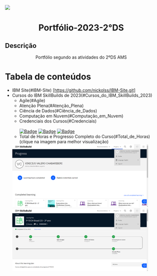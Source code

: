 <img src="/assets/img/Banner/Portifólio.png">

<h1 align="center">Portfólio-2023-2°DS</h1>

## Descrição
<p align="center">Portfólio segundo as atividades do 2ºDS AMS</p>

Tabela de conteúdos
=================
<!--ts-->
   * IBM Site(#IBM-Site)
     [https://github.com/nickolss/IBM-Site.git]
   * Cursos do IBM SkillBuilds de 2023(#Cursos_do_IBM_SkillBuilds_2023)
      * Agile(#Agile)
      * Atenção Plena(#Atenção_Plena)
      * Ciência de Dados(#Ciência_de_Dados)
      * Computação em Nuvem(#Computação_em_Nuvem)
      * Credenciais dos Cursos(#Credenciais)<br><br>
[![Badge](https://img.shields.io/badge/IBM-Explorations_Into_Mindfulness-blue?style=for-the-badge&logo=ghost&logoColor=blue)](https://www.credly.com/badges/f5f28e43-a6a5-49f5-aba9-35111499773a/linked_in_profile)
[![Badge](https://img.shields.io/badge/IBM-Agile_Explorer-blue?style=for-the-badge&logo=ghost&logoColor=blue)](https://www.credly.com/badges/6708594a-a614-4298-b587-a4d030a20782/linked_in_profile)
[![Badge](https://img.shields.io/badge/IBM-Working_in_a_Digital_World:_Professional_Skills-blue?style=for-the-badge&logo=ghost&logoColor=blue)](https://www.credly.com/badges/408151a3-06a0-4750-b457-276a01a912ba/linked_in_profile)
      * Total de Horas e Progresso Completo do Curso(#Total_de_Horas) (clique na imagem para melhor visualização)
     <img src="/assets/img/SkillBuilds/Progress.png" width="450rem"> 
     <img src="/assets/img/SkillBuilds/P-Tech.png" width="450rem">
<!--te-->
